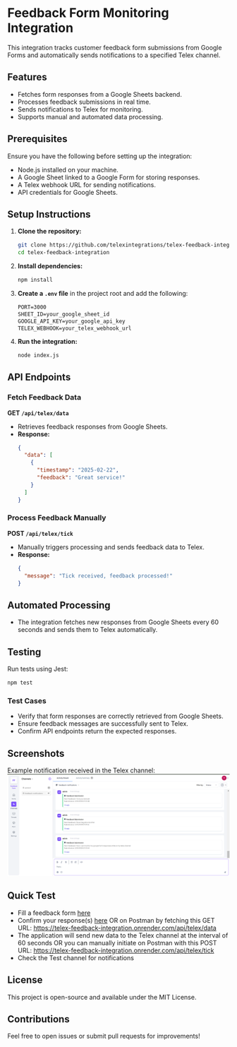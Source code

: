 # Feedback Form Monitoring Integration

This integration tracks customer feedback form submissions from Google Forms and automatically sends notifications to a specified Telex channel.

## Features
- Fetches form responses from a Google Sheets backend.
- Processes feedback submissions in real time.
- Sends notifications to Telex for monitoring.
- Supports manual and automated data processing.

## Prerequisites
Ensure you have the following before setting up the integration:
- Node.js installed on your machine.
- A Google Sheet linked to a Google Form for storing responses.
- A Telex webhook URL for sending notifications.
- API credentials for Google Sheets.

## Setup Instructions
1. **Clone the repository:**
   ```sh
   git clone https://github.com/telexintegrations/telex-feedback-integration.git
   cd telex-feedback-integration
   ```

2. **Install dependencies:**
   ```sh
   npm install
   ```

3. **Create a `.env` file** in the project root and add the following:
   ```env
   PORT=3000
   SHEET_ID=your_google_sheet_id
   GOOGLE_API_KEY=your_google_api_key
   TELEX_WEBHOOK=your_telex_webhook_url
   ```

4. **Run the integration:**
   ```sh
   node index.js
   ```

## API Endpoints
### Fetch Feedback Data
**GET `/api/telex/data`**
- Retrieves feedback responses from Google Sheets.
- **Response:**
  ```json
  {
    "data": [
      {
        "timestamp": "2025-02-22",
        "feedback": "Great service!"
      }
    ]
  }
  ```

### Process Feedback Manually
**POST `/api/telex/tick`**
- Manually triggers processing and sends feedback data to Telex.
- **Response:**
  ```json
  {
    "message": "Tick received, feedback processed!"
  }
  ```

## Automated Processing
- The integration fetches new responses from Google Sheets every 60 seconds and sends them to Telex automatically.

## Testing
Run tests using Jest:
```sh
npm test
```

### Test Cases
- Verify that form responses are correctly retrieved from Google Sheets.
- Ensure feedback messages are successfully sent to Telex.
- Confirm API endpoints return the expected responses.

## Screenshots
Example notification received in the Telex channel:
![Telex Channel Notification](screenshots/telex_notification.png)

## Quick Test
- Fill a feedback form [here](https://forms.gle/LRWZU2VegVwiXWcF9)
- Confirm your response(s) [here](https://docs.google.com/spreadsheets/d/1d6tldVy6N-i5EwHtlkxvc5yxG1HN3S84no0bFH-wdzw/edit?usp=sharing) OR on Postman by fetching this GET URL: https://telex-feedback-integration.onrender.com/api/telex/data
- The application will send new data to the Telex channel at the interval of 60 seconds OR you can manually initiate on Postman with this POST URL: https://telex-feedback-integration.onrender.com/api/telex/tick
- Check the Test channel for notifications

## License
This project is open-source and available under the MIT License.

## Contributions
Feel free to open issues or submit pull requests for improvements!
